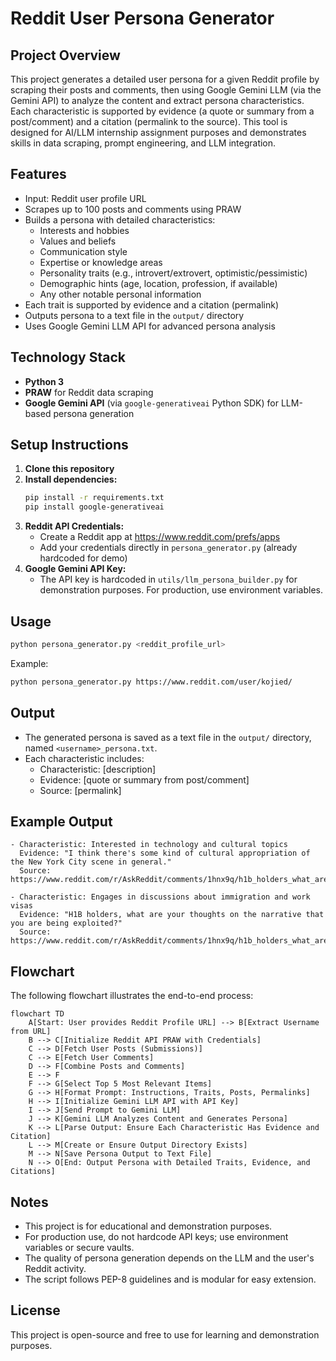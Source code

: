 # Reddit User Persona Generator

## Project Overview
This project generates a detailed user persona for a given Reddit profile by scraping their posts and comments, then using Google Gemini LLM (via the Gemini API) to analyze the content and extract persona characteristics. Each characteristic is supported by evidence (a quote or summary from a post/comment) and a citation (permalink to the source). This tool is designed for AI/LLM internship assignment purposes and demonstrates skills in data scraping, prompt engineering, and LLM integration.

## Features
- Input: Reddit user profile URL
- Scrapes up to 100 posts and comments using PRAW
- Builds a persona with detailed characteristics:
  - Interests and hobbies
  - Values and beliefs
  - Communication style
  - Expertise or knowledge areas
  - Personality traits (e.g., introvert/extrovert, optimistic/pessimistic)
  - Demographic hints (age, location, profession, if available)
  - Any other notable personal information
- Each trait is supported by evidence and a citation (permalink)
- Outputs persona to a text file in the `output/` directory
- Uses Google Gemini LLM API for advanced persona analysis

## Technology Stack
- **Python 3**
- **PRAW** for Reddit data scraping
- **Google Gemini API** (via `google-generativeai` Python SDK) for LLM-based persona generation

## Setup Instructions
1. **Clone this repository**
2. **Install dependencies:**
   ```bash
   pip install -r requirements.txt
   pip install google-generativeai
   ```
3. **Reddit API Credentials:**
   - Create a Reddit app at https://www.reddit.com/prefs/apps
   - Add your credentials directly in `persona_generator.py` (already hardcoded for demo)
4. **Google Gemini API Key:**
   - The API key is hardcoded in `utils/llm_persona_builder.py` for demonstration purposes. For production, use environment variables.

## Usage
```bash
python persona_generator.py <reddit_profile_url>
```
Example:
```bash
python persona_generator.py https://www.reddit.com/user/kojied/
```

## Output
- The generated persona is saved as a text file in the `output/` directory, named `<username>_persona.txt`.
- Each characteristic includes:
  - Characteristic: [description]
  - Evidence: [quote or summary from post/comment]
  - Source: [permalink]

## Example Output
```
- Characteristic: Interested in technology and cultural topics
  Evidence: "I think there's some kind of cultural appropriation of the New York City scene in general."
  Source: https://www.reddit.com/r/AskReddit/comments/1hnx9q/h1b_holders_what_are_your_thoughts_on_the/

- Characteristic: Engages in discussions about immigration and work visas
  Evidence: "H1B holders, what are your thoughts on the narrative that you are being exploited?"
  Source: https://www.reddit.com/r/AskReddit/comments/1hnx9q/h1b_holders_what_are_your_thoughts_on_the/
```

## Flowchart
The following flowchart illustrates the end-to-end process:

```mermaid
flowchart TD
    A[Start: User provides Reddit Profile URL] --> B[Extract Username from URL]
    B --> C[Initialize Reddit API PRAW with Credentials]
    C --> D[Fetch User Posts (Submissions)]
    C --> E[Fetch User Comments]
    D --> F[Combine Posts and Comments]
    E --> F
    F --> G[Select Top 5 Most Relevant Items]
    G --> H[Format Prompt: Instructions, Traits, Posts, Permalinks]
    H --> I[Initialize Gemini LLM API with API Key]
    I --> J[Send Prompt to Gemini LLM]
    J --> K[Gemini LLM Analyzes Content and Generates Persona]
    K --> L[Parse Output: Ensure Each Characteristic Has Evidence and Citation]
    L --> M[Create or Ensure Output Directory Exists]
    M --> N[Save Persona Output to Text File]
    N --> O[End: Output Persona with Detailed Traits, Evidence, and Citations]
```

## Notes
- This project is for educational and demonstration purposes.
- For production use, do not hardcode API keys; use environment variables or secure vaults.
- The quality of persona generation depends on the LLM and the user's Reddit activity.
- The script follows PEP-8 guidelines and is modular for easy extension.

## License
This project is open-source and free to use for learning and demonstration purposes. 
